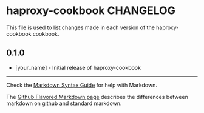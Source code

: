 haproxy-cookbook CHANGELOG
==========================

This file is used to list changes made in each version of the haproxy-cookbook cookbook.

0.1.0
-----
- [your_name] - Initial release of haproxy-cookbook

- - -
Check the [Markdown Syntax Guide](http://daringfireball.net/projects/markdown/syntax) for help with Markdown.

The [Github Flavored Markdown page](http://github.github.com/github-flavored-markdown/) describes the differences between markdown on github and standard markdown.
